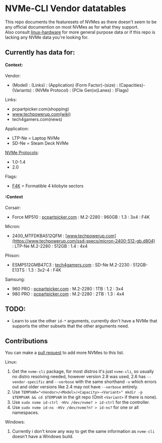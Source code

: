 # NVMe-CLI Vendor datatables

This repo documents the featuresets of NVMes as there doesn't seem to be any official documention on most NVMes as for what they support.  
Also consult [linux-hardware](https://linux-hardware.org) for more general purpose data or if this repo is lacking any NVMe data you're looking for.

## Currently has data for:

#### Context:

Vendor:
* (Model) : (Links) : (Application) (Form Factor)-(size) : (Capacities)-(Variants) : (NVMe Protocol) : (PCIe Gen)x(Lanes) : (Flags)

Links:
* pcpartpicker.com(shopping)
* www.techpowerup.com(wiki)
* tech4gamers.com(news)

Application:
* LTP-Ne = Laptop NVMe
* SD-Ne = Steam Deck NVMe

[NVMe Protocols](https://nvmexpress.org/specification/nvm-express-base-specification):
* 1.0-1.4
* 2.0

Flags:
* [F4K](https://wiki.archlinux.org/title/Advanced_Format#NVMe_solid_state_drives) = Formatible 4 kilobyte sectors

#### :Context

Corsair:
* Force MP510 : [pcpartpicker.com](https://pcpartpicker.com/product/BVbCmG) : M.2-2280 : 960GB : 1.3 : 3x4 : F4K

Micron:
* 2400_MTFDKBA512QFM : [www.techpowerup.com](https://www.techpowerup.com/ssd-specs/micron-2400-512-gb.d804)  : LTP-Ne M.2-2280 : 512GB : 1.4 : 4x4

Phison:
* ESMP512GMB47C3 : [tech4gamers.com](https://tech4gamers.com/valve-steam-decks-slower-ssd) : SD-Ne M.2-2230 : 512GB-E13TS : 1.3 : 3x2-4 : F4K

Samsung:
* 960 PRO : [pcpartpicker.com](https://pcpartpicker.com/product/C3mxFT) : M.2-2280 : 1TB : 1.2 : 3x4
* 980 PRO : [pcpartpicker.com](https://pcpartpicker.com/product/f3cRsY) : M.2-2280 : 2TB : 1.3 : 4x4

## TODO:

* Learn to use the other `id-*` arguments, currently don't have a NVMe that supports the other subsets that the other arguments need.

## Contributions
You can make a [pull request](https://docs.github.com/en/pull-requests/collaborating-with-pull-requests/proposing-changes-to-your-work-with-pull-requests/creating-a-pull-request) to add more NVMes to this list.

Linux:
1. Get the `nvme-cli` package, for most distros it's just `nvme-cli`, so usually no distro resolving needed, however version 2.8 was used, 2.6 has `--vendor-specific` and `--verbose` with the same shorthand `-v` which errors out and older versions like 2.4 may not have `--verbose` entirely.
2. Use `TEMPVAR="<Vendor>/<Model>/<Capacity>-<Variant>" mkdir -p $TEMPVAR && cd $TEMPVAR` in the git repo (Omit `<Variant>` if there is none).
3. Use `sudo nvme id-ctrl -HVv /dev/nvme? > id-ctrl` for the controller.
4. Use `sudo nvme id-ns -HVv /dev/nvme?n? > id-ns?` for one or all namespaces.

Windows:
1. Currently i don't know any way to get the same information as `nvme-cli` doesn't have a Windows build.
